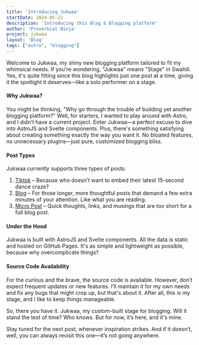 ```yaml
---
title: 'Introducing Jukwaa'
startDate: 2024-05-22
description: 'Introducing this Blog & Blogging platform'
author: 'Proverbial Ninja'
project: jukwaa
layout: 'Blog'
tags: ["astro", "blogging"]
---
```



Welcome to Jukwaa, my shiny new blogging platform tailored to fit my whimsical needs. If you're wondering,  "Jukwaa" means "Stage" in Swahili. Yes, it's quite fitting since this blog highlights just one post at a time, giving it the spotlight it deserves—like a solo performer on a stage.


#### Why Jukwaa?

You might be thinking, "Why go through the trouble of building yet another blogging platform?" Well, for starters, I wanted to play around with Astro, and I didn’t have a current project. Enter Jukwaa—a perfect excuse to dive into AstroJS and Svelte components. Plus, there's something satisfying about creating something exactly the way you want it. No bloated features, no unnecessary plugins—just pure, customized blogging bliss.

#### Post Types

Jukwaa currently supports three types of posts:

1. [Tiktok](http://localhost:4321/?post=nakupenda-whatnot) – Because who doesn’t want to embed their latest 15-second dance craze?
2. [Blog](#) – For those longer, more thoughtful posts that demand a few extra minutes of your attention. Like what you are reading.
3. [Micro Post]([#](http://localhost:4321/?post=jukwaa-update-1#posts)) – Quick thoughts, links, and musings that are  too short for a full blog post.


#### Under the Hood

Jukwaa is built with AstroJS and Svelte components. All the data is static and hosted on GitHub Pages. It's as simple and lightweight as possible, because why overcomplicate things?

#### Source Code Availability

For the curious and the brave, the source code is available. However, don’t expect frequent updates or new features. I’ll maintain it for my own needs and fix any bugs that might crop up, but that's about it. After all, this is my stage, and I like to keep things manageable.

So, there you have it. Jukwaa, my custom-built stage for blogging. Will it stand the test of time? Who knows. But for now, it’s here, and it's mine.

Stay tuned for the next post, whenever inspiration strikes. And if it doesn’t, well, you can always revisit this one—it’s not going anywhere.
